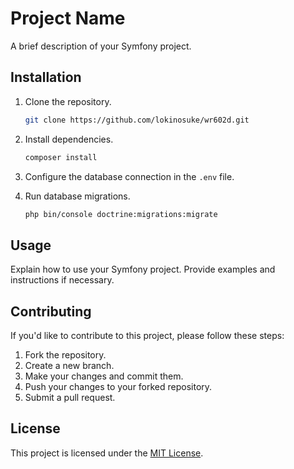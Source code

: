 # Project Name

A brief description of your Symfony project.

## Installation

1. Clone the repository.
    ```bash
    git clone https://github.com/lokinosuke/wr602d.git
    ```

2. Install dependencies.
    ```bash
    composer install
    ```

3. Configure the database connection in the `.env` file.

4. Run database migrations.
    ```bash
    php bin/console doctrine:migrations:migrate
    ```

## Usage

Explain how to use your Symfony project. Provide examples and instructions if necessary.

## Contributing

If you'd like to contribute to this project, please follow these steps:

1. Fork the repository.
2. Create a new branch.
3. Make your changes and commit them.
4. Push your changes to your forked repository.
5. Submit a pull request.

## License

This project is licensed under the [MIT License](LICENSE).
